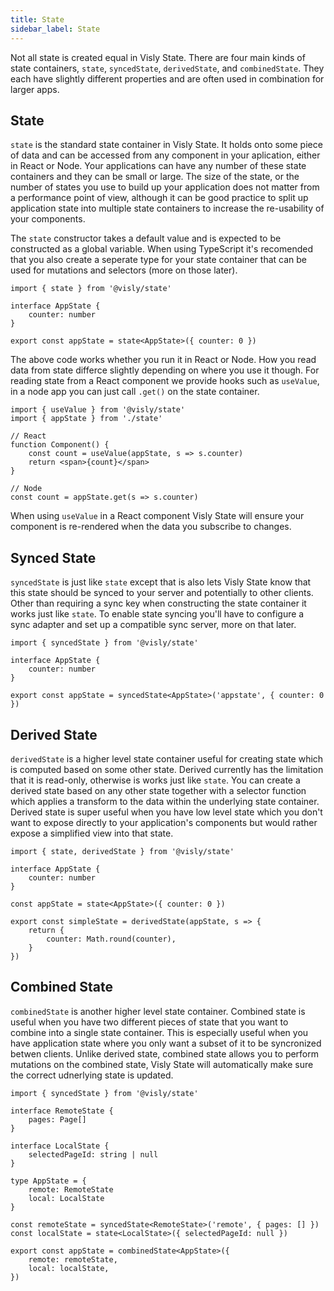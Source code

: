 ```yaml
---
title: State
sidebar_label: State
---
```


Not all state is created equal in Visly State. There are four main kinds of state containers, `state`, `syncedState`, `derivedState`, and `combinedState`. They each have slightly different properties and are often used in combination for larger apps.

## State

`state` is the standard state container in Visly State. It holds onto some piece of data and can be accessed from any component in your aplication, either in React or Node. Your applications can have any number of these state containers and they can be small or large. The size of the state, or the number of states you use to build up your application does not matter from a performance point of view, although it can be good practice to split up application state into multiple state containers to increase the re-usability of your components.

The `state` constructor takes a default value and is expected to be constructed as a global variable. When using TypeScript it's recomended that you also create a seperate type for your state container that can be used for mutations and selectors (more on those later).

```tsx
import { state } from '@visly/state'

interface AppState {
    counter: number
}

export const appState = state<AppState>({ counter: 0 })
```

The above code works whether you run it in React or Node. How you read data from state differce slightly depending on where you use it though. For reading state from a React component we provide hooks such as `useValue`, in a node app you can just call `.get()` on the state container.

```tsx
import { useValue } from '@visly/state'
import { appState } from './state'

// React
function Component() {
    const count = useValue(appState, s => s.counter)
    return <span>{count}</span>
}

// Node
const count = appState.get(s => s.counter)
```

When using `useValue` in a React component Visly State will ensure your component is re-rendered when the data you subscribe to changes.

## Synced State

`syncedState` is just like `state` except that is also lets Visly State know that this state should be synced to your server and potentially to other clients. Other than requiring a sync key when constructing the state container it works just like `state`. To enable state syncing you'll have to configure a sync adapter and set up a compatible sync server, more on that later.

```tsx
import { syncedState } from '@visly/state'

interface AppState {
    counter: number
}

export const appState = syncedState<AppState>('appstate', { counter: 0 })
```

## Derived State

`derivedState` is a higher level state container useful for creating state which is computed based on some other state. Derived currently has the limitation that it is read-only, otherwise is works just like `state`. You can create a derived state based on any other state together with a selector function which applies a transform to the data within the underlying state container. Derived state is super useful when you have low level state which you don't want to expose directly to your application's components but would rather expose a simplified view into that state.

```tsx
import { state, derivedState } from '@visly/state'

interface AppState {
    counter: number
}

const appState = state<AppState>({ counter: 0 })

export const simpleState = derivedState(appState, s => {
    return {
        counter: Math.round(counter),
    }
})
```

## Combined State

`combinedState` is another higher level state container. Combined state is useful when you have two different pieces of state that you want to combine into a single state container. This is especially useful when you have application state where you only want a subset of it to be syncronized betwen clients. Unlike derived state, combined state allows you to perform mutations on the combined state, Visly State will automatically make sure the correct udnerlying state is updated.

```tsx
import { syncedState } from '@visly/state'

interface RemoteState {
    pages: Page[]
}

interface LocalState {
    selectedPageId: string | null
}

type AppState = {
    remote: RemoteState
    local: LocalState
}

const remoteState = syncedState<RemoteState>('remote', { pages: [] })
const localState = state<LocalState>({ selectedPageId: null })

export const appState = combinedState<AppState>({
    remote: remoteState,
    local: localState,
})
```
